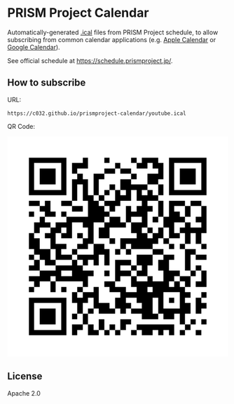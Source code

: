 # PRISM Project Calendar

Automatically-generated [.ical][icalendar] files from PRISM Project
schedule, to allow subscribing from common calendar applications (e.g.
[Apple Calendar][applecalendar] or [Google Calendar][googlecalendar]).

[icalendar]: <https://en.wikipedia.org/wiki/ICalendar>
[applecalendar]: <https://support.apple.com/en-gb/guide/calendar/welcome/mac>
[googlecalendar]: <https://www.google.com/calendar/about/>

See official schedule at <https://schedule.prismproject.jp/>.

## How to subscribe

URL:

```
https://c032.github.io/prismproject-calendar/youtube.ical
```

QR Code:

![QR code for iCalendar URL](https://raw.githubusercontent.com/c032/prismproject-calendar/master/images/qr-512.png)

## License

Apache 2.0

